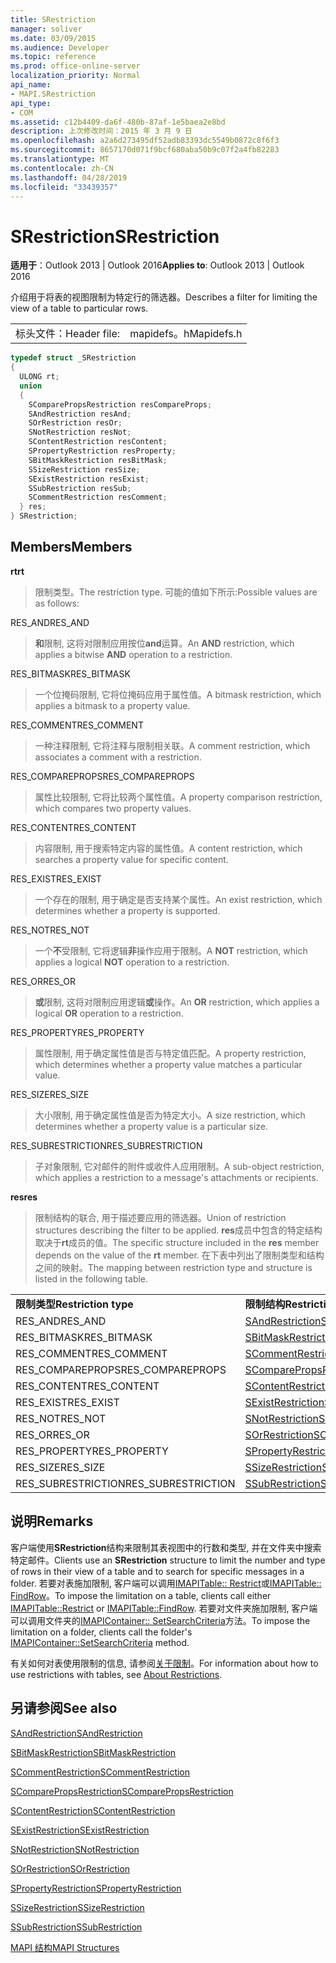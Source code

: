 ```yaml
---
title: SRestriction
manager: soliver
ms.date: 03/09/2015
ms.audience: Developer
ms.topic: reference
ms.prod: office-online-server
localization_priority: Normal
api_name:
- MAPI.SRestriction
api_type:
- COM
ms.assetid: c12b4409-da6f-480b-87af-1e5baea2e8bd
description: 上次修改时间：2015 年 3 月 9 日
ms.openlocfilehash: a2a6d273495df52adb83393dc5549b0872c8f6f3
ms.sourcegitcommit: 8657170d071f9bcf680aba50b9c07f2a4fb82283
ms.translationtype: MT
ms.contentlocale: zh-CN
ms.lasthandoff: 04/28/2019
ms.locfileid: "33439357"
---
```

# <a name="srestriction"></a><span data-ttu-id="3df4b-103">SRestriction</span><span class="sxs-lookup"><span data-stu-id="3df4b-103">SRestriction</span></span>

  
  
<span data-ttu-id="3df4b-104">**适用于**：Outlook 2013 | Outlook 2016</span><span class="sxs-lookup"><span data-stu-id="3df4b-104">**Applies to**: Outlook 2013 | Outlook 2016</span></span> 
  
<span data-ttu-id="3df4b-105">介绍用于将表的视图限制为特定行的筛选器。</span><span class="sxs-lookup"><span data-stu-id="3df4b-105">Describes a filter for limiting the view of a table to particular rows.</span></span> 
  
|||
|:-----|:-----|
|<span data-ttu-id="3df4b-106">标头文件：</span><span class="sxs-lookup"><span data-stu-id="3df4b-106">Header file:</span></span>  <br/> |<span data-ttu-id="3df4b-107">mapidefs。h</span><span class="sxs-lookup"><span data-stu-id="3df4b-107">Mapidefs.h</span></span>  <br/> |
   
```cpp
typedef struct _SRestriction
{
  ULONG rt;
  union
  {
    SComparePropsRestriction resCompareProps;
    SAndRestriction resAnd;
    SOrRestriction resOr;
    SNotRestriction resNot;
    SContentRestriction resContent;
    SPropertyRestriction resProperty;
    SBitMaskRestriction resBitMask;
    SSizeRestriction resSize;
    SExistRestriction resExist;
    SSubRestriction resSub;
    SCommentRestriction resComment;
  } res;
} SRestriction;

```

## <a name="members"></a><span data-ttu-id="3df4b-108">Members</span><span class="sxs-lookup"><span data-stu-id="3df4b-108">Members</span></span>

 <span data-ttu-id="3df4b-109">**rt**</span><span class="sxs-lookup"><span data-stu-id="3df4b-109">**rt**</span></span>
  
> <span data-ttu-id="3df4b-110">限制类型。</span><span class="sxs-lookup"><span data-stu-id="3df4b-110">The restriction type.</span></span> <span data-ttu-id="3df4b-111">可能的值如下所示:</span><span class="sxs-lookup"><span data-stu-id="3df4b-111">Possible values are as follows:</span></span> 
    
<span data-ttu-id="3df4b-112">RES_AND</span><span class="sxs-lookup"><span data-stu-id="3df4b-112">RES_AND</span></span> 
  
> <span data-ttu-id="3df4b-113">**和**限制, 这将对限制应用按位**and**运算。</span><span class="sxs-lookup"><span data-stu-id="3df4b-113">An **AND** restriction, which applies a bitwise **AND** operation to a restriction.</span></span> 
    
<span data-ttu-id="3df4b-114">RES_BITMASK</span><span class="sxs-lookup"><span data-stu-id="3df4b-114">RES_BITMASK</span></span> 
  
> <span data-ttu-id="3df4b-115">一个位掩码限制, 它将位掩码应用于属性值。</span><span class="sxs-lookup"><span data-stu-id="3df4b-115">A bitmask restriction, which applies a bitmask to a property value.</span></span>
    
<span data-ttu-id="3df4b-116">RES_COMMENT</span><span class="sxs-lookup"><span data-stu-id="3df4b-116">RES_COMMENT</span></span> 
  
> <span data-ttu-id="3df4b-117">一种注释限制, 它将注释与限制相关联。</span><span class="sxs-lookup"><span data-stu-id="3df4b-117">A comment restriction, which associates a comment with a restriction.</span></span>
    
<span data-ttu-id="3df4b-118">RES_COMPAREPROPS</span><span class="sxs-lookup"><span data-stu-id="3df4b-118">RES_COMPAREPROPS</span></span> 
  
> <span data-ttu-id="3df4b-119">属性比较限制, 它将比较两个属性值。</span><span class="sxs-lookup"><span data-stu-id="3df4b-119">A property comparison restriction, which compares two property values.</span></span>
    
<span data-ttu-id="3df4b-120">RES_CONTENT</span><span class="sxs-lookup"><span data-stu-id="3df4b-120">RES_CONTENT</span></span> 
  
> <span data-ttu-id="3df4b-121">内容限制, 用于搜索特定内容的属性值。</span><span class="sxs-lookup"><span data-stu-id="3df4b-121">A content restriction, which searches a property value for specific content.</span></span>
    
<span data-ttu-id="3df4b-122">RES_EXIST</span><span class="sxs-lookup"><span data-stu-id="3df4b-122">RES_EXIST</span></span> 
  
> <span data-ttu-id="3df4b-123">一个存在的限制, 用于确定是否支持某个属性。</span><span class="sxs-lookup"><span data-stu-id="3df4b-123">An exist restriction, which determines whether a property is supported.</span></span>
    
<span data-ttu-id="3df4b-124">RES_NOT</span><span class="sxs-lookup"><span data-stu-id="3df4b-124">RES_NOT</span></span> 
  
> <span data-ttu-id="3df4b-125">一个**不**受限制, 它将逻辑**非**操作应用于限制。</span><span class="sxs-lookup"><span data-stu-id="3df4b-125">A **NOT** restriction, which applies a logical **NOT** operation to a restriction.</span></span> 
    
<span data-ttu-id="3df4b-126">RES_OR</span><span class="sxs-lookup"><span data-stu-id="3df4b-126">RES_OR</span></span> 
  
> <span data-ttu-id="3df4b-127">**或**限制, 这将对限制应用逻辑**或**操作。</span><span class="sxs-lookup"><span data-stu-id="3df4b-127">An **OR** restriction, which applies a logical **OR** operation to a restriction.</span></span> 
    
<span data-ttu-id="3df4b-128">RES_PROPERTY</span><span class="sxs-lookup"><span data-stu-id="3df4b-128">RES_PROPERTY</span></span> 
  
> <span data-ttu-id="3df4b-129">属性限制, 用于确定属性值是否与特定值匹配。</span><span class="sxs-lookup"><span data-stu-id="3df4b-129">A property restriction, which determines whether a property value matches a particular value.</span></span>
    
<span data-ttu-id="3df4b-130">RES_SIZE</span><span class="sxs-lookup"><span data-stu-id="3df4b-130">RES_SIZE</span></span> 
  
> <span data-ttu-id="3df4b-131">大小限制, 用于确定属性值是否为特定大小。</span><span class="sxs-lookup"><span data-stu-id="3df4b-131">A size restriction, which determines whether a property value is a particular size.</span></span>
    
<span data-ttu-id="3df4b-132">RES_SUBRESTRICTION</span><span class="sxs-lookup"><span data-stu-id="3df4b-132">RES_SUBRESTRICTION</span></span> 
  
> <span data-ttu-id="3df4b-133">子对象限制, 它对邮件的附件或收件人应用限制。</span><span class="sxs-lookup"><span data-stu-id="3df4b-133">A sub-object restriction, which applies a restriction to a message's attachments or recipients.</span></span>
    
 <span data-ttu-id="3df4b-134">**res**</span><span class="sxs-lookup"><span data-stu-id="3df4b-134">**res**</span></span>
  
> <span data-ttu-id="3df4b-135">限制结构的联合, 用于描述要应用的筛选器。</span><span class="sxs-lookup"><span data-stu-id="3df4b-135">Union of restriction structures describing the filter to be applied.</span></span> <span data-ttu-id="3df4b-136">**res**成员中包含的特定结构取决于**rt**成员的值。</span><span class="sxs-lookup"><span data-stu-id="3df4b-136">The specific structure included in the **res** member depends on the value of the **rt** member.</span></span> <span data-ttu-id="3df4b-137">在下表中列出了限制类型和结构之间的映射。</span><span class="sxs-lookup"><span data-stu-id="3df4b-137">The mapping between restriction type and structure is listed in the following table.</span></span> 
    
|||
|:-----|:-----|
|<span data-ttu-id="3df4b-138">**限制类型**</span><span class="sxs-lookup"><span data-stu-id="3df4b-138">**Restriction type**</span></span> <br/> |<span data-ttu-id="3df4b-139">**限制结构**</span><span class="sxs-lookup"><span data-stu-id="3df4b-139">**Restriction structure**</span></span> <br/> |
|<span data-ttu-id="3df4b-140">RES_AND</span><span class="sxs-lookup"><span data-stu-id="3df4b-140">RES_AND</span></span>  <br/> |[<span data-ttu-id="3df4b-141">SAndRestriction</span><span class="sxs-lookup"><span data-stu-id="3df4b-141">SAndRestriction</span></span>](sandrestriction.md) <br/> |
|<span data-ttu-id="3df4b-142">RES_BITMASK</span><span class="sxs-lookup"><span data-stu-id="3df4b-142">RES_BITMASK</span></span>  <br/> |[<span data-ttu-id="3df4b-143">SBitMaskRestriction</span><span class="sxs-lookup"><span data-stu-id="3df4b-143">SBitMaskRestriction</span></span>](sbitmaskrestriction.md) <br/> |
|<span data-ttu-id="3df4b-144">RES_COMMENT</span><span class="sxs-lookup"><span data-stu-id="3df4b-144">RES_COMMENT</span></span>  <br/> |[<span data-ttu-id="3df4b-145">SCommentRestriction</span><span class="sxs-lookup"><span data-stu-id="3df4b-145">SCommentRestriction</span></span>](scommentrestriction.md) <br/> |
|<span data-ttu-id="3df4b-146">RES_COMPAREPROPS</span><span class="sxs-lookup"><span data-stu-id="3df4b-146">RES_COMPAREPROPS</span></span>  <br/> |[<span data-ttu-id="3df4b-147">SComparePropsRestriction</span><span class="sxs-lookup"><span data-stu-id="3df4b-147">SComparePropsRestriction</span></span>](scomparepropsrestriction.md) <br/> |
|<span data-ttu-id="3df4b-148">RES_CONTENT</span><span class="sxs-lookup"><span data-stu-id="3df4b-148">RES_CONTENT</span></span>  <br/> |[<span data-ttu-id="3df4b-149">SContentRestriction</span><span class="sxs-lookup"><span data-stu-id="3df4b-149">SContentRestriction</span></span>](scontentrestriction.md) <br/> |
|<span data-ttu-id="3df4b-150">RES_EXIST</span><span class="sxs-lookup"><span data-stu-id="3df4b-150">RES_EXIST</span></span>  <br/> |[<span data-ttu-id="3df4b-151">SExistRestriction</span><span class="sxs-lookup"><span data-stu-id="3df4b-151">SExistRestriction</span></span>](sexistrestriction.md) <br/> |
|<span data-ttu-id="3df4b-152">RES_NOT</span><span class="sxs-lookup"><span data-stu-id="3df4b-152">RES_NOT</span></span>  <br/> |[<span data-ttu-id="3df4b-153">SNotRestriction</span><span class="sxs-lookup"><span data-stu-id="3df4b-153">SNotRestriction</span></span>](snotrestriction.md) <br/> |
|<span data-ttu-id="3df4b-154">RES_OR</span><span class="sxs-lookup"><span data-stu-id="3df4b-154">RES_OR</span></span>  <br/> |[<span data-ttu-id="3df4b-155">SOrRestriction</span><span class="sxs-lookup"><span data-stu-id="3df4b-155">SOrRestriction</span></span>](sorrestriction.md) <br/> |
|<span data-ttu-id="3df4b-156">RES_PROPERTY</span><span class="sxs-lookup"><span data-stu-id="3df4b-156">RES_PROPERTY</span></span>  <br/> |[<span data-ttu-id="3df4b-157">SPropertyRestriction</span><span class="sxs-lookup"><span data-stu-id="3df4b-157">SPropertyRestriction</span></span>](spropertyrestriction.md) <br/> |
|<span data-ttu-id="3df4b-158">RES_SIZE</span><span class="sxs-lookup"><span data-stu-id="3df4b-158">RES_SIZE</span></span>  <br/> |[<span data-ttu-id="3df4b-159">SSizeRestriction</span><span class="sxs-lookup"><span data-stu-id="3df4b-159">SSizeRestriction</span></span>](ssizerestriction.md) <br/> |
|<span data-ttu-id="3df4b-160">RES_SUBRESTRICTION</span><span class="sxs-lookup"><span data-stu-id="3df4b-160">RES_SUBRESTRICTION</span></span>  <br/> |[<span data-ttu-id="3df4b-161">SSubRestriction</span><span class="sxs-lookup"><span data-stu-id="3df4b-161">SSubRestriction</span></span>](ssubrestriction.md) <br/> |
   
## <a name="remarks"></a><span data-ttu-id="3df4b-162">说明</span><span class="sxs-lookup"><span data-stu-id="3df4b-162">Remarks</span></span>

<span data-ttu-id="3df4b-163">客户端使用**SRestriction**结构来限制其表视图中的行数和类型, 并在文件夹中搜索特定邮件。</span><span class="sxs-lookup"><span data-stu-id="3df4b-163">Clients use an **SRestriction** structure to limit the number and type of rows in their view of a table and to search for specific messages in a folder.</span></span> <span data-ttu-id="3df4b-164">若要对表施加限制, 客户端可以调用[IMAPITable:: Restrict](imapitable-restrict.md)或[IMAPITable:: FindRow](imapitable-findrow.md)。</span><span class="sxs-lookup"><span data-stu-id="3df4b-164">To impose the limitation on a table, clients call either [IMAPITable::Restrict](imapitable-restrict.md) or [IMAPITable::FindRow](imapitable-findrow.md).</span></span> <span data-ttu-id="3df4b-165">若要对文件夹施加限制, 客户端可以调用文件夹的[IMAPIContainer:: SetSearchCriteria](imapicontainer-setsearchcriteria.md)方法。</span><span class="sxs-lookup"><span data-stu-id="3df4b-165">To impose the limitation on a folder, clients call the folder's [IMAPIContainer::SetSearchCriteria](imapicontainer-setsearchcriteria.md) method.</span></span> 
  
<span data-ttu-id="3df4b-166">有关如何对表使用限制的信息, 请参阅[关于限制](about-restrictions.md)。</span><span class="sxs-lookup"><span data-stu-id="3df4b-166">For information about how to use restrictions with tables, see [About Restrictions](about-restrictions.md).</span></span> 
  
## <a name="see-also"></a><span data-ttu-id="3df4b-167">另请参阅</span><span class="sxs-lookup"><span data-stu-id="3df4b-167">See also</span></span>



[<span data-ttu-id="3df4b-168">SAndRestriction</span><span class="sxs-lookup"><span data-stu-id="3df4b-168">SAndRestriction</span></span>](sandrestriction.md)
  
[<span data-ttu-id="3df4b-169">SBitMaskRestriction</span><span class="sxs-lookup"><span data-stu-id="3df4b-169">SBitMaskRestriction</span></span>](sbitmaskrestriction.md)
  
[<span data-ttu-id="3df4b-170">SCommentRestriction</span><span class="sxs-lookup"><span data-stu-id="3df4b-170">SCommentRestriction</span></span>](scommentrestriction.md)
  
[<span data-ttu-id="3df4b-171">SComparePropsRestriction</span><span class="sxs-lookup"><span data-stu-id="3df4b-171">SComparePropsRestriction</span></span>](scomparepropsrestriction.md)
  
[<span data-ttu-id="3df4b-172">SContentRestriction</span><span class="sxs-lookup"><span data-stu-id="3df4b-172">SContentRestriction</span></span>](scontentrestriction.md)
  
[<span data-ttu-id="3df4b-173">SExistRestriction</span><span class="sxs-lookup"><span data-stu-id="3df4b-173">SExistRestriction</span></span>](sexistrestriction.md)
  
[<span data-ttu-id="3df4b-174">SNotRestriction</span><span class="sxs-lookup"><span data-stu-id="3df4b-174">SNotRestriction</span></span>](snotrestriction.md)
  
[<span data-ttu-id="3df4b-175">SOrRestriction</span><span class="sxs-lookup"><span data-stu-id="3df4b-175">SOrRestriction</span></span>](sorrestriction.md)
  
[<span data-ttu-id="3df4b-176">SPropertyRestriction</span><span class="sxs-lookup"><span data-stu-id="3df4b-176">SPropertyRestriction</span></span>](spropertyrestriction.md)
  
[<span data-ttu-id="3df4b-177">SSizeRestriction</span><span class="sxs-lookup"><span data-stu-id="3df4b-177">SSizeRestriction</span></span>](ssizerestriction.md)
  
[<span data-ttu-id="3df4b-178">SSubRestriction</span><span class="sxs-lookup"><span data-stu-id="3df4b-178">SSubRestriction</span></span>](ssubrestriction.md)


[<span data-ttu-id="3df4b-179">MAPI 结构</span><span class="sxs-lookup"><span data-stu-id="3df4b-179">MAPI Structures</span></span>](mapi-structures.md)

